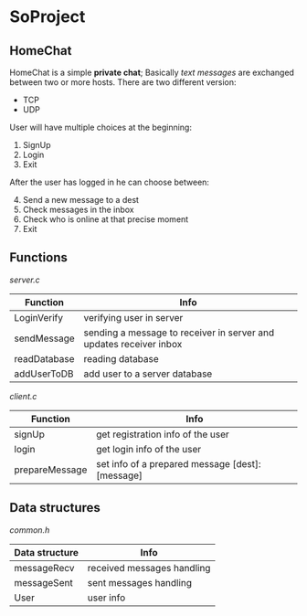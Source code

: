 # SoProject

## HomeChat

HomeChat is a simple **private chat**;
Basically *text messages* are exchanged between two or more hosts. 
There are two different version:
- TCP  
- UDP

User will have multiple choices at the beginning:
1) SignUp 
2) Login 
3) Exit

After the user has logged  in he can choose between:

4) Send a new message to a dest
5) Check messages in the inbox
6) Check who is online at that precise moment
7) Exit

## Functions

*server.c*

**Function** | **Info**
-- | -- 
LoginVerify | verifying user in server
sendMessage |sending a message to receiver in server and updates receiver inbox
readDatabase |  reading database
addUserToDB | add user to a server database

*client.c*

**Function** | **Info**
-- | -- 
signUp | get registration info of the user
login | get login info of the user
prepareMessage | set info of a prepared message [dest]:[message] 

## Data structures

*common.h*

**Data structure** | **Info**
-- | --
messageRecv | received messages handling
messageSent | sent messages handling
User | user info

